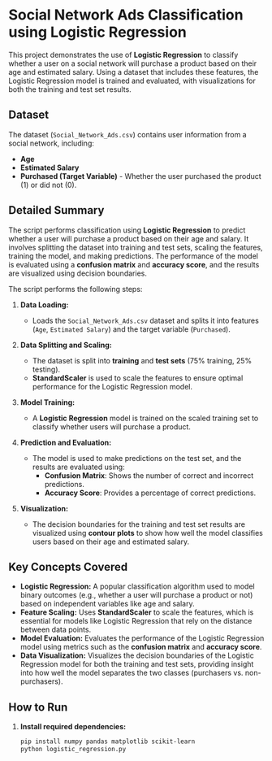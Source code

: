 # Social Network Ads Classification using Logistic Regression

This project demonstrates the use of **Logistic Regression** to classify whether a user on a social network will purchase a product based on their age and estimated salary. Using a dataset that includes these features, the Logistic Regression model is trained and evaluated, with visualizations for both the training and test set results.

## Dataset

The dataset (`Social_Network_Ads.csv`) contains user information from a social network, including:
- **Age**
- **Estimated Salary**
- **Purchased (Target Variable)** - Whether the user purchased the product (1) or did not (0).

## Detailed Summary

The script performs classification using **Logistic Regression** to predict whether a user will purchase a product based on their age and salary. It involves splitting the dataset into training and test sets, scaling the features, training the model, and making predictions. The performance of the model is evaluated using a **confusion matrix** and **accuracy score**, and the results are visualized using decision boundaries.

The script performs the following steps:

1. **Data Loading:**
   - Loads the `Social_Network_Ads.csv` dataset and splits it into features (`Age`, `Estimated Salary`) and the target variable (`Purchased`).

2. **Data Splitting and Scaling:**
   - The dataset is split into **training** and **test sets** (75% training, 25% testing).
   - **StandardScaler** is used to scale the features to ensure optimal performance for the Logistic Regression model.

3. **Model Training:**
   - A **Logistic Regression** model is trained on the scaled training set to classify whether users will purchase a product.

4. **Prediction and Evaluation:**
   - The model is used to make predictions on the test set, and the results are evaluated using:
     - **Confusion Matrix**: Shows the number of correct and incorrect predictions.
     - **Accuracy Score**: Provides a percentage of correct predictions.

5. **Visualization:**
   - The decision boundaries for the training and test set results are visualized using **contour plots** to show how well the model classifies users based on their age and estimated salary.

## Key Concepts Covered

- **Logistic Regression:** A popular classification algorithm used to model binary outcomes (e.g., whether a user will purchase a product or not) based on independent variables like age and salary.
- **Feature Scaling:** Uses **StandardScaler** to scale the features, which is essential for models like Logistic Regression that rely on the distance between data points.
- **Model Evaluation:** Evaluates the performance of the Logistic Regression model using metrics such as the **confusion matrix** and **accuracy score**.
- **Data Visualization:** Visualizes the decision boundaries of the Logistic Regression model for both the training and test sets, providing insight into how well the model separates the two classes (purchasers vs. non-purchasers).

## How to Run

1. **Install required dependencies:**
   ```bash
   pip install numpy pandas matplotlib scikit-learn
   python logistic_regression.py

